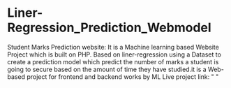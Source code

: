 # Liner-Regression_Prediction_Webmodel
Student Marks Prediction website: It is a Machine learning based Website Project which is built on PHP. Based on liner-regression using a Dataset to create a prediction model which predict the number of marks a student is going to secure based on the amount of time they have studied.it is a Web-based project for frontend and backend works by ML
Live project link: " "
